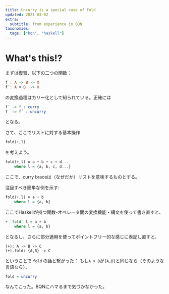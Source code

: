 ```yaml
---
title: Uncurry is a special case of fold
updated: 2021-03-02
extra:
  subtitle: from experience in BQN 
taxonomies:
  tags: ["bqn", "haskell"]
---
```

# What's this!?

まずは復習、以下の二つの関数：

```haskell
f : A -> B -> X
f´: A × B  -> X
```

の変換過程はカリー化として知られている。正確には

```haskell
f´ -> f : curry
f  -> f´ : uncurry
```

となる。

さて、ここでリストに対する基本操作

```haskell
fold(+,l)
```

を考えよう。

```haskell
fold(+,l) ≡ a + b + c + d...
	where l = {a, b, c, d...}
```
ここで、curry braceは（なぜだか）リストを意味するものとする。

注目すべき簡単な例を示す:

```haskell
fold(+,l) ≡ a + b
	where l = {a, b}
```

ここでHaskellが持つ関数-オペレータ間の変換機能・構文を使って書き直すと、

```haskell
+ `fold` l = a + b
	where l = {a, b}
```

となるし、さらに部分適用を使ってポイントフリー的な感じに表記し直すと、

```
(+): A -> B -> C
(+).fold: {A,B} -> C
```

ということで `fold` の話と繋がった：
もし`A × B`が`{A,B}`と同じなら（そのような言語なら）、

```haskell
fold = uncurry
```

なんてこった。BQNにハマるまで気づかなかった。

